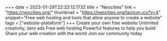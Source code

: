 +++
date = 2023-01-29T22:22:12.173Z
title = "Neocities"
link = "https://neocities.org/"
thumbnail = "https://neocities.org/favicon.ico?v=4"
snippet="Free web hosting and tools that allow anyone to create a website"
tags = ["website-plataform"]
+++
Create your own free website
Unlimited creativity, zero ads
Free web hosting
Powerful features to help you build
Share your web creation with the world
Join our community today

